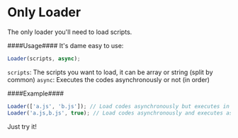 Only Loader
===========

The only loader you'll need to load scripts.

####Usage####
It's dame easy to use:
```javascript
Loader(scripts, async);
```
`scripts`: The scripts you want to load, it can be array or string (split by common)
`async`: Executes the codes asynchronously or not (in order)

####Example####

```javascript
Loader(['a.js', 'b.js']); // Load codes asynchronously but executes in order
Loader('a.js,b.js', true); // Load codes asynchronously and executes as soon as possible
```

Just try it!
